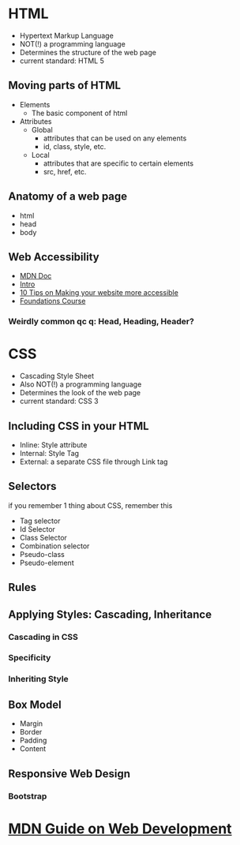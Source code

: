 # HTML
- Hypertext Markup Language
- NOT(!) a programming language
- Determines the structure of the web page
- current standard: HTML 5

## Moving parts of HTML
- Elements
    - The basic component of html
- Attributes
    - Global
        - attributes that can be used on any elements
        - id, class, style, etc.
    - Local
        - attributes that are specific to certain elements
        - src, href, etc.

## Anatomy of a web page
- html
- head
- body

## Web Accessibility
- [MDN Doc](https://developer.mozilla.org/en-US/docs/Learn/Accessibility)
- [Intro](https://www.w3.org/WAI/fundamentals/accessibility-intro/)
- [10 Tips on Making your website more accessible](https://webaccess.berkeley.edu/resources/tips/web-accessibility)
- [Foundations Course](https://www.w3.org/WAI/fundamentals/foundations-course/)

### Weirdly common qc q: Head, Heading, Header?

# CSS
- Cascading Style Sheet
- Also NOT(!) a programming language
- Determines the look of the web page
- current standard: CSS 3

## Including CSS in your HTML
- Inline: Style attribute
- Internal: Style Tag
- External: a separate CSS file through Link tag

## Selectors
if you remember 1 thing about CSS, remember this
- Tag selector
- Id Selector
- Class Selector
- Combination selector
- Pseudo-class
- Pseudo-element

## Rules

## Applying Styles: Cascading, Inheritance
### Cascading in CSS
### Specificity
### Inheriting Style

## Box Model
- Margin
- Border
- Padding
- Content

## Responsive Web Design

### Bootstrap

# [MDN Guide on Web Development](https://developer.mozilla.org/en-US/docs/Learn)
